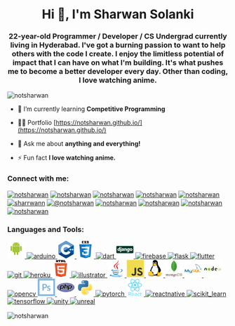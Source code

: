 <h1 align="center">Hi 👋, I'm Sharwan Solanki</h1>
<h3 align="center">22-year-old Programmer / Developer / CS Undergrad currently living in Hyderabad. I've got a burning passion to want to help others with the code I create. I enjoy the limitless potential of impact that I can have on what I'm building. It's what pushes me to become a better developer every day. Other than coding, I love watching anime.</h3>

<p align="left"> <img src="https://komarev.com/ghpvc/?username=notsharwan&label=Profile%20views&color=0e75b6&style=flat" alt="notsharwan" /> </p>

- 🌱 I’m currently learning **Competitive Programming**

- 👨‍💻 Portfolio [https://notsharwan.github.io/](https://notsharwan.github.io/)

- 💬 Ask me about **anything and everything!**

- ⚡ Fun fact **I love watching anime.**

<h3 align="left">Connect with me:</h3>
<p align="left">
<a href="https://codepen.io/notsharwan" target="blank"><img align="center" src="https://cdn.jsdelivr.net/npm/simple-icons@3.0.1/icons/codepen.svg" alt="notsharwan" height="30" width="40" /></a>
<a href="https://dev.to/notsharwan" target="blank"><img align="center" src="https://cdn.jsdelivr.net/npm/simple-icons@3.0.1/icons/dev-dot-to.svg" alt="notsharwan" height="30" width="40" /></a>
<a href="https://twitter.com/notsharwan" target="blank"><img align="center" src="https://cdn.jsdelivr.net/npm/simple-icons@3.0.1/icons/twitter.svg" alt="notsharwan" height="30" width="40" /></a>
<a href="https://linkedin.com/in/notsharwan" target="blank"><img align="center" src="https://cdn.jsdelivr.net/npm/simple-icons@3.0.1/icons/linkedin.svg" alt="notsharwan" height="30" width="40" /></a>
<a href="https://fb.com/notsharwan" target="blank"><img align="center" src="https://cdn.jsdelivr.net/npm/simple-icons@3.0.1/icons/facebook.svg" alt="notsharwan" height="30" width="40" /></a>
<a href="https://instagram.com/sharrwann" target="blank"><img align="center" src="https://cdn.jsdelivr.net/npm/simple-icons@3.0.1/icons/instagram.svg" alt="sharrwann" height="30" width="40" /></a>
<a href="https://medium.com/@notsharwan" target="blank"><img align="center" src="https://cdn.jsdelivr.net/npm/simple-icons@3.0.1/icons/medium.svg" alt="@notsharwan" height="30" width="40" /></a>
<a href="https://www.codechef.com/users/notsharwan" target="blank"><img align="center" src="https://cdn.jsdelivr.net/npm/simple-icons@3.1.0/icons/codechef.svg" alt="notsharwan" height="30" width="40" /></a>
<a href="https://www.hackerrank.com/notsharwan" target="blank"><img align="center" src="https://cdn.jsdelivr.net/npm/simple-icons@3.0.1/icons/hackerrank.svg" alt="notsharwan" height="30" width="40" /></a>
<a href="https://codeforces.com/profile/notsharwan" target="blank"><img align="center" src="https://cdn.jsdelivr.net/npm/simple-icons@3.0.1/icons/codeforces.svg" alt="notsharwan" height="30" width="40" /></a>
<a href="https://auth.geeksforgeeks.org/user/notsharwan" target="blank"><img align="center" src="https://cdn.jsdelivr.net/npm/simple-icons@3.0.1/icons/geeksforgeeks.svg" alt="notsharwan" height="30" width="40" /></a>
</p>

<h3 align="left">Languages and Tools:</h3>
<p align="left"> <a href="https://developer.android.com" target="_blank"> <img src="https://raw.githubusercontent.com/devicons/devicon/master/icons/android/android-original-wordmark.svg" alt="android" width="40" height="40"/> </a> <a href="https://www.arduino.cc/" target="_blank"> <img src="https://cdn.worldvectorlogo.com/logos/arduino-1.svg" alt="arduino" width="40" height="40"/> </a> <a href="https://www.w3schools.com/cpp/" target="_blank"> <img src="https://raw.githubusercontent.com/devicons/devicon/master/icons/cplusplus/cplusplus-original.svg" alt="cplusplus" width="40" height="40"/> </a> <a href="https://www.w3schools.com/css/" target="_blank"> <img src="https://raw.githubusercontent.com/devicons/devicon/master/icons/css3/css3-original-wordmark.svg" alt="css3" width="40" height="40"/> </a> <a href="https://dart.dev" target="_blank"> <img src="https://www.vectorlogo.zone/logos/dartlang/dartlang-icon.svg" alt="dart" width="40" height="40"/> </a> <a href="https://www.djangoproject.com/" target="_blank"> <img src="https://raw.githubusercontent.com/devicons/devicon/master/icons/django/django-original.svg" alt="django" width="40" height="40"/> </a> <a href="https://firebase.google.com/" target="_blank"> <img src="https://www.vectorlogo.zone/logos/firebase/firebase-icon.svg" alt="firebase" width="40" height="40"/> </a> <a href="https://flask.palletsprojects.com/" target="_blank"> <img src="https://www.vectorlogo.zone/logos/pocoo_flask/pocoo_flask-icon.svg" alt="flask" width="40" height="40"/> </a> <a href="https://flutter.dev" target="_blank"> <img src="https://www.vectorlogo.zone/logos/flutterio/flutterio-icon.svg" alt="flutter" width="40" height="40"/> </a> <a href="https://git-scm.com/" target="_blank"> <img src="https://www.vectorlogo.zone/logos/git-scm/git-scm-icon.svg" alt="git" width="40" height="40"/> </a> <a href="https://heroku.com" target="_blank"> <img src="https://www.vectorlogo.zone/logos/heroku/heroku-icon.svg" alt="heroku" width="40" height="40"/> </a> <a href="https://www.w3.org/html/" target="_blank"> <img src="https://raw.githubusercontent.com/devicons/devicon/master/icons/html5/html5-original-wordmark.svg" alt="html5" width="40" height="40"/> </a> <a href="https://www.adobe.com/in/products/illustrator.html" target="_blank"> <img src="https://www.vectorlogo.zone/logos/adobe_illustrator/adobe_illustrator-icon.svg" alt="illustrator" width="40" height="40"/> </a> <a href="https://www.java.com" target="_blank"> <img src="https://raw.githubusercontent.com/devicons/devicon/master/icons/java/java-original.svg" alt="java" width="40" height="40"/> </a> <a href="https://developer.mozilla.org/en-US/docs/Web/JavaScript" target="_blank"> <img src="https://raw.githubusercontent.com/devicons/devicon/master/icons/javascript/javascript-original.svg" alt="javascript" width="40" height="40"/> </a> <a href="https://www.linux.org/" target="_blank"> <img src="https://raw.githubusercontent.com/devicons/devicon/master/icons/linux/linux-original.svg" alt="linux" width="40" height="40"/> </a> <a href="https://www.mongodb.com/" target="_blank"> <img src="https://raw.githubusercontent.com/devicons/devicon/master/icons/mongodb/mongodb-original-wordmark.svg" alt="mongodb" width="40" height="40"/> </a> <a href="https://www.mysql.com/" target="_blank"> <img src="https://raw.githubusercontent.com/devicons/devicon/master/icons/mysql/mysql-original-wordmark.svg" alt="mysql" width="40" height="40"/> </a> <a href="https://nodejs.org" target="_blank"> <img src="https://raw.githubusercontent.com/devicons/devicon/master/icons/nodejs/nodejs-original-wordmark.svg" alt="nodejs" width="40" height="40"/> </a> <a href="https://opencv.org/" target="_blank"> <img src="https://www.vectorlogo.zone/logos/opencv/opencv-icon.svg" alt="opencv" width="40" height="40"/> </a> <a href="https://www.photoshop.com/en" target="_blank"> <img src="https://raw.githubusercontent.com/devicons/devicon/master/icons/photoshop/photoshop-line.svg" alt="photoshop" width="40" height="40"/> </a> <a href="https://www.php.net" target="_blank"> <img src="https://raw.githubusercontent.com/devicons/devicon/master/icons/php/php-original.svg" alt="php" width="40" height="40"/> </a> <a href="https://www.python.org" target="_blank"> <img src="https://raw.githubusercontent.com/devicons/devicon/master/icons/python/python-original.svg" alt="python" width="40" height="40"/> </a> <a href="https://pytorch.org/" target="_blank"> <img src="https://www.vectorlogo.zone/logos/pytorch/pytorch-icon.svg" alt="pytorch" width="40" height="40"/> </a> <a href="https://reactjs.org/" target="_blank"> <img src="https://raw.githubusercontent.com/devicons/devicon/master/icons/react/react-original-wordmark.svg" alt="react" width="40" height="40"/> </a> <a href="https://reactnative.dev/" target="_blank"> <img src="https://reactnative.dev/img/header_logo.svg" alt="reactnative" width="40" height="40"/> </a> <a href="https://scikit-learn.org/" target="_blank"> <img src="https://upload.wikimedia.org/wikipedia/commons/0/05/Scikit_learn_logo_small.svg" alt="scikit_learn" width="40" height="40"/> </a> <a href="https://www.tensorflow.org" target="_blank"> <img src="https://www.vectorlogo.zone/logos/tensorflow/tensorflow-icon.svg" alt="tensorflow" width="40" height="40"/> </a> <a href="https://unity.com/" target="_blank"> <img src="https://www.vectorlogo.zone/logos/unity3d/unity3d-icon.svg" alt="unity" width="40" height="40"/> </a> <a href="https://unrealengine.com/" target="_blank"> <img src="https://raw.githubusercontent.com/kenangundogan/fontisto/036b7eca71aab1bef8e6a0518f7329f13ed62f6b/icons/svg/brand/unreal-engine.svg" alt="unreal" width="40" height="40"/> </a> </p>

<p><img align="center" src="https://github-readme-stats.vercel.app/api/top-langs?username=notsharwan&show_icons=true&locale=en&layout=compact" alt="notsharwan" /></p>
